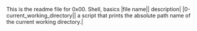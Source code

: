 This is the readme file for 0x00. Shell, basics
|file name|| description|
|0-current\_working\_directory|| a script that prints the absolute path name of the current working directory.|
